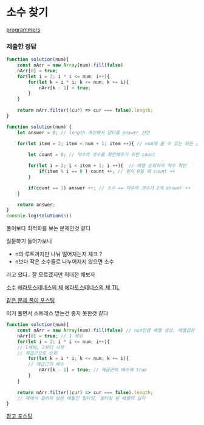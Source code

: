 # 소수 찾기

[programmers](https://programmers.co.kr/learn/courses/30/lessons/12921)

### 제출한 정답
```js
function solution(num){
    const nArr = new Array(num).fill(false)
    nArr[0] = true;
    for(let i = 2; i * i <= num; i++){
        for(let k = i * i; k <= num; k += i){
            nArr[k - 1] = true;
        }
    }
    
    return nArr.filter((cur) => cur === false).length;
}
```


```js
function solution(num) {
    let answer = 0; // length 계산해서 담아줄 answer 선언

    for(let item = 2; item < num + 1; item ++){ // num에 올 수 있는 모든 순자
        
        let count = 0; // 약수의 갯수를 확인해주기 위한 count

        for(let i = 2; i < item + 1; i ++){  // 배열 순회하며 약수 확인
            if(item % i == 0 ) count ++; // 몫이 0일 때 count ++
        }

        if(count == 1) answer ++; // 소수 == 약수의 갯수가 2개 answer ++
    }

    return answer;
}
console.log(solution(5))
```

풀이보다 최적화를 보는 문제인것 같다

질문하기 들어가보니 
- n의 루트까지만 나눠 떨어지는지 체크 ?
- n보다 작은 소수들로 나누어지지 않으면 소수

라고 했다.. 잘 모르겠지만 최대한 해보자

[소수](https://ko.wikipedia.org/wiki/%EC%86%8C%EC%88%98_(%EC%88%98%EB%A1%A0))
[에라토스테네스의 체](https://ko.wikipedia.org/wiki/%EC%97%90%EB%9D%BC%ED%86%A0%EC%8A%A4%ED%85%8C%EB%84%A4%EC%8A%A4%EC%9D%98_%EC%B2%B4)
[에라토스테네스의 체 TIL](https://github.com/ppotatoG/TIL/tree/master/daily/0822)

[같은 문제 풀이 포스팅](https://velog.io/@ryong9rrr/%ED%94%84%EB%A1%9C%EA%B7%B8%EB%9E%98%EB%A8%B8%EC%8A%A4-Lv1.-%EC%86%8C%EC%88%98-%EC%B0%BE%EA%B8%B0)

이거 풀면서 스트레스 받는건 좋지 못한것 같다


```js
function solution(num){
    const nArr = new Array(num).fill(false) // num만큼 배열 생성, 배열값은 false
    nArr[0] = true; // 1 제외
    for(let i = 2; i * i <= num; i++){ 
    // 1제외, 2부터 시작
    // 제곱근으로 순회
        for(let k = i * i; k <= num; k += i){
        // 제곱근의 배수 
            nArr[k - 1] = true; // 제곱근의 배수에 true
        }
    }
    
    return nArr.filter((cur) => cur === false).length; 
    // 체에서 걸러져 남은 애들만 필터링, 필터링 된 배열의 길이
}
```

[참고 포스팅](https://chaeyoung2.tistory.com/41)
